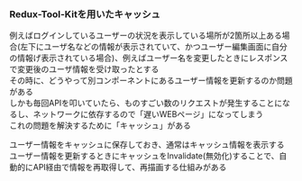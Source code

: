 ### Redux-Tool-Kitを用いたキャッシュ
<!-- {ISSUEタイトル}.md になります -->
<!-- ISSUEラベル名に対応するディレクトリに格納されます -->
<!-- ISSUEタイトルに`###`を足して、descriptionの1行目に自動追記します -->
例えばログインしているユーザーの状況を表示している場所が2箇所以上ある場合(左下にユーザ名などの情報が表示されていて、かつユーザー編集画面に自分の情報げ表示されている場合)、例えばユーザー名を変更したときにレスポンスで変更後のユーザ情報を受け取ったとする  
その時に、どうやって別コンポーネントにあるユーザー情報を更新するのか問題がある  
しかも毎回APIを叩いていたら、ものすごい数のリクエストが発生することになるし、ネットワークに依存するので「遅いWEBページ」になってしまう  
これの問題を解決するために「キャッシュ」がある  
  
ユーザー情報をキャッシュに保存しておき、通常はキャッシュ情報を表示する  
ユーザー情報を更新するときにキャッシュをInvalidate(無効化)することで、自動的にAPI経由で情報を再取得して、再描画する仕組みがある  
